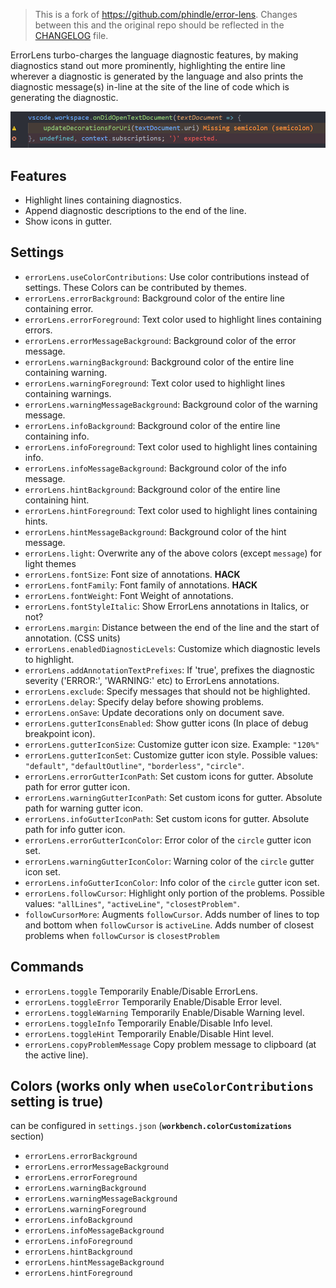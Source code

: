 > This is a fork of https://github.com/phindle/error-lens. Changes between this and the original repo should be reflected in the [CHANGELOG](https://github.com/usernamehw/vscode-error-lens/blob/master/CHANGELOG.md) file.

ErrorLens turbo-charges the language diagnostic features, by making diagnostics stand out more prominently, highlighting
the entire line wherever a diagnostic is generated by the language and also prints the diagnostic message(s) in-line at
the site of the line of code which is generating the diagnostic.

![ErrorLens example](img/demo.png)

## Features

* Highlight lines containing diagnostics.
* Append diagnostic descriptions to the end of the line.
* Show icons in gutter.

## Settings

* `errorLens.useColorContributions`: Use color contributions instead of settings. These Colors can be contributed by themes.
* `errorLens.errorBackground`: Background color of the entire line containing error.
* `errorLens.errorForeground`: Text color used to highlight lines containing errors.
* `errorLens.errorMessageBackground`: Background color of the error message.
* `errorLens.warningBackground`: Background color of the entire line containing warning.
* `errorLens.warningForeground`: Text color used to highlight lines containing warnings.
* `errorLens.warningMessageBackground`: Background color of the warning message.
* `errorLens.infoBackground`: Background color of the entire line containing info.
* `errorLens.infoForeground`: Text color used to highlight lines containing info.
* `errorLens.infoMessageBackground`: Background color of the info message.
* `errorLens.hintBackground`: Background color of the entire line containing hint.
* `errorLens.hintForeground`: Text color used to highlight lines containing hints.
* `errorLens.hintMessageBackground`: Background color of the hint message.
* `errorLens.light`: Overwrite any of the above colors (except `message`) for light themes
* `errorLens.fontSize`: Font size of annotations. **HACK**
* `errorLens.fontFamily`: Font family of annotations. **HACK**
* `errorLens.fontWeight`: Font Weight of annotations.
* `errorLens.fontStyleItalic`: Show ErrorLens annotations in Italics, or not?
* `errorLens.margin`: Distance between the end of the line and the start of annotation. (CSS units)
* `errorLens.enabledDiagnosticLevels`: Customize which diagnostic levels to highlight.
* `errorLens.addAnnotationTextPrefixes`: If 'true', prefixes the diagnostic severity ('ERROR:', 'WARNING:' etc) to ErrorLens annotations.
* `errorLens.exclude`: Specify messages that should not be highlighted.
* `errorLens.delay`: Specify delay before showing problems.
* `errorLens.onSave`: Update decorations only on document save.
* `errorLens.gutterIconsEnabled`: Show gutter icons (In place of debug breakpoint icon).
* `errorLens.gutterIconSize`: Customize gutter icon size. Example: `"120%"`
* `errorLens.gutterIconSet`: Customize gutter icon style. Possible values: `"default"`, `"defaultOutline"`, `"borderless"`, `"circle"`.
* `errorLens.errorGutterIconPath`: Set custom icons for gutter. Absolute path for error gutter icon.
* `errorLens.warningGutterIconPath`: Set custom icons for gutter. Absolute path for warning gutter icon.
* `errorLens.infoGutterIconPath`: Set custom icons for gutter. Absolute path for info gutter icon.
* `errorLens.errorGutterIconColor`: Error color of the `circle` gutter icon set.
* `errorLens.warningGutterIconColor`: Warning color of the `circle` gutter icon set.
* `errorLens.infoGutterIconColor`: Info color of the `circle` gutter icon set.
* `errorLens.followCursor`: Highlight only portion of the problems. Possible values: `"allLines"`, `"activeLine"`, `"closestProblem"`.
* `followCursorMore`: Augments `followCursor`. Adds number of lines to top and bottom when `followCursor` is `activeLine`. Adds number of closest problems when `followCursor` is `closestProblem`

## Commands

* `errorLens.toggle` Temporarily Enable/Disable ErrorLens.
* `errorLens.toggleError` Temporarily Enable/Disable Error level.
* `errorLens.toggleWarning` Temporarily Enable/Disable Warning level.
* `errorLens.toggleInfo` Temporarily Enable/Disable Info level.
* `errorLens.toggleHint` Temporarily Enable/Disable Hint level.
* `errorLens.copyProblemMessage` Copy problem message to clipboard (at the active line).

## Colors (works only when `useColorContributions` setting is true)

can be configured in `settings.json` (**`workbench.colorCustomizations`** section)

* `errorLens.errorBackground`
* `errorLens.errorMessageBackground`
* `errorLens.errorForeground`
* `errorLens.warningBackground`
* `errorLens.warningMessageBackground`
* `errorLens.warningForeground`
* `errorLens.infoBackground`
* `errorLens.infoMessageBackground`
* `errorLens.infoForeground`
* `errorLens.hintBackground`
* `errorLens.hintMessageBackground`
* `errorLens.hintForeground`
